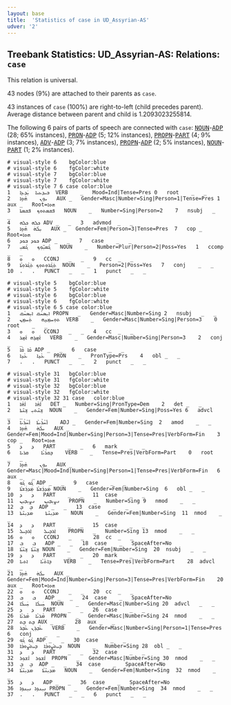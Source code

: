 ```yaml
---
layout: base
title:  'Statistics of case in UD_Assyrian-AS'
udver: '2'
---
```


## Treebank Statistics: UD_Assyrian-AS: Relations: `case`

This relation is universal.

43 nodes (9%) are attached to their parents as `case`.

43 instances of `case` (100%) are right-to-left (child precedes parent).
Average distance between parent and child is 1.2093023255814.

The following 6 pairs of parts of speech are connected with `case`: <tt><a href="aii_as-pos-NOUN.html">NOUN</a></tt>-<tt><a href="aii_as-pos-ADP.html">ADP</a></tt> (28; 65% instances), <tt><a href="aii_as-pos-PRON.html">PRON</a></tt>-<tt><a href="aii_as-pos-ADP.html">ADP</a></tt> (5; 12% instances), <tt><a href="aii_as-pos-PROPN.html">PROPN</a></tt>-<tt><a href="aii_as-pos-PART.html">PART</a></tt> (4; 9% instances), <tt><a href="aii_as-pos-ADV.html">ADV</a></tt>-<tt><a href="aii_as-pos-ADP.html">ADP</a></tt> (3; 7% instances), <tt><a href="aii_as-pos-PROPN.html">PROPN</a></tt>-<tt><a href="aii_as-pos-ADP.html">ADP</a></tt> (2; 5% instances), <tt><a href="aii_as-pos-NOUN.html">NOUN</a></tt>-<tt><a href="aii_as-pos-PART.html">PART</a></tt> (1; 2% instances).


~~~ conllu
# visual-style 6	bgColor:blue
# visual-style 6	fgColor:white
# visual-style 7	bgColor:blue
# visual-style 7	fgColor:white
# visual-style 7 6 case	color:blue
1	ܒܝܕܥܝܐ	ܝܲܕܥܹܐ	VERB	_	Mood=Ind|Tense=Pres	0	root	_	_
2	ܝܘܸܢ	ܗܵܘܹܐ	AUX	_	Gender=Masc|Number=Sing|Person=1|Tense=Pres	1	aux	_	Root=ܗܘܐ
3	ܦܫܡܬܘܟ	ܦܫܡܬܐ	NOUN	_	Number=Sing|Person=2	7	nsubj	_	_
4	ܟܠܗ	ܟܠܗ	ADV	_	_	3	advmod	_	_
5	ܝܼܠܵܗܿ	ܗܵܘܹܐ	AUX	_	Gender=Fem|Person=3|Tense=Pres	7	cop	_	Root=ܗܘܐ
6	ܒܘܕ	ܒܘܕ	ADP	_	_	7	case	_	_
7	ܓܵܡܝܼ̈ܘܼܟ	ܓܵܡܝܼ	NOUN	_	Number=Plur|Person=2|Poss=Yes	1	ccomp	_	_
8	ܘ	ܘ	CCONJ	_	_	9	cc	_	_
9	ܬܲܓܵܪܘܼܬܘܼܟ	ܬܲܓܵܪܘܼܬܵܐ	NOUN	_	Person=2|Poss=Yes	7	conj	_	_
10	.	.	PUNCT	_	_	1	punct	_	_

~~~


~~~ conllu
# visual-style 5	bgColor:blue
# visual-style 5	fgColor:white
# visual-style 6	bgColor:blue
# visual-style 6	fgColor:white
# visual-style 6 5 case	color:blue
1	ܐܝܼܣܚܵܩ	ܐܝܼܣܚܵܩ	PROPN	_	Gender=Masc|Number=Sing	2	nsubj	_	_
2	ܬܘܼܚܡܸܢܹܗ	ܬܲܚܡܸܢ	VERB	_	Gender=Masc|Number=Sing|Person=3	0	root	_	_
3	ܘ	ܘ	CCONJ	_	_	4	cc	_	_
4	ܐ݇ܡܸܪܹܗ	ܐ݇ܡܸܪ	VERB	_	Gender=Masc|Number=Sing|Person=3	2	conj	_	_
5	ܩܵܐ	ܩܵܐ	ADP	_	_	6	case	_	_
6	ܥܵܢܹܐ	ܥܵܢܹܐ	PRON	_	PronType=Prs	4	obl	_	_
7	.	.	PUNCT	_	_	2	punct	_	_

~~~


~~~ conllu
# visual-style 31	bgColor:blue
# visual-style 31	fgColor:white
# visual-style 32	bgColor:blue
# visual-style 32	fgColor:white
# visual-style 32 31 case	color:blue
1	ܐܵܗܵܐ	ܐܵܗܵܐ	DET	_	Number=Sing|PronType=Dem	2	det	_	_
2	ܫܸܢ̄ܬܝܼ	ܫܸܢ̄ܬܐ	NOUN	_	Gender=Fem|Number=Sing|Poss=Yes	6	advcl	_	_
3	ܐ̄ܚܵܪܵܝܬܵܐ	ܐ̄ܚܵܪܵܝܐ	ADJ	_	Gender=Fem|Number=Sing	2	amod	_	_
4	ܝܠܵܗܿ	ܗܵܘܹܐ	AUX	_	Gender=Fem|Mood=Ind|Number=Sing|Person=3|Tense=Pres|VerbForm=Fin	3	cop	_	Root=ܗܘܐ
5	ܕ	ܕ	PART	_	_	6	mark	_	_
6	ܒܸܩܪܵܝܵܐ	ܩܪܝܐ	VERB	_	Tense=Pres|VerbForm=Part	0	root	_	_
7	ܝܘܸܢ	ܗܵܘܹܐ	AUX	_	Gender=Masc|Mood=Ind|Number=Sing|Person=1|Tense=Pres|VerbForm=Fin	6	aux	_	_
8	ܓܵܘ	ܓܵܘ	ADP	_	_	9	case	_	_
9	ܡܼܿܕܪܼܿܫܬܵܐ	ܡܼܿܕܪܼܿܫܬܵܐ	NOUN	_	Gender=Fem|Number=Sing	6	obl	_	_
10	ܕ	ܕ	PART	_	_	11	case	_	_
11	ܢܨܝܼܒ̣ܝܼܢ	ܢܨܝܼܒ̣ܝܼܢ	PROPN	_	Number=Sing	9	nmod	_	_
12	ܒܸ	ܒܸ	ADP	_	_	13	case	_	_
13	ܡܕܝܼܢ̄ܬܐ	ܡܕܝܼܢ̄ܬܐ	NOUN	_	Gender=Fem|Number=Sing	11	nmod	_	_
14	ܕ	ܕ	PART	_	_	15	case	_	_
15	ܐܼܿܪܒܹܝܠ	ܐܼܿܪܒܹܝܠ	PROPN	_	Number=Sing	13	nmod	_	_
16	ܘ	ܘ	CCONJ	_	_	28	cc	_	_
17	ܒ	ܒ	ADP	_	_	18	case	_	SpaceAfter=No
18	ܫܸܢ̄ܬܵܐ	ܫܸܢ̄ܬܵܐ	NOUN	_	Gender=Fem|Number=Sing	20	nsubj	_	_
19	ܕ	ܕ	PART	_	_	20	mark	_	_
20	ܒܸܐܬܵܝܵܐ	ܐܬܝܐ	VERB	_	Tense=Pres|VerbForm=Part	28	advcl	_	_
21	ܝܠܵܗܿ	ܗܵܘܹܐ	AUX	_	Gender=Fem|Mood=Ind|Number=Sing|Person=3|Tense=Pres|VerbForm=Fin	20	aux	_	Root=ܗܘܐ
22	ܘ	ܘ	CCONJ	_	_	20	cc	_	_
23	ܒ	ܒ	ADP	_	_	24	case	_	SpaceAfter=No
24	ܚܲܝܠܵܐ	ܚܲܝܠܵܐ	NOUN	_	Gender=Masc|Number=Sing	20	advcl	_	_
25	ܕ	ܕ	PART	_	_	26	case	_	_
26	ܡܵܪܝܵܐ	ܡܵܪܝܵܐ	PROPN	_	Gender=Masc|Number=Sing	24	nmod	_	_
27	ܒܸܬ	ܒܸܬ	AUX	_	_	28	aux	_	_
28	ܥܵܒ̣ܪܸܢ	ܥܵܒ̣ܪ	VERB	_	Gender=Masc|Number=Sing|Person=1|Tense=Pres	6	conj	_	_
29	ܓܵܘ	ܓܵܘ	ADP	_	_	30	case	_	_
30	ܒܹܝܬܨܵܘܒܵܐ	ܒܹܝܬܨܵܘܒܵܐ	NOUN	_	Number=Sing	28	obl	_	_
31	ܕ	ܕ	PART	_	_	32	case	_	_
32	ܐܵܫܘܼܪ	ܐܵܫܘܼܪ	PROPN	_	Gender=Masc|Number=Sing	30	nmod	_	_
33	ܒܸ	ܒܸ	ADP	_	_	34	case	_	SpaceAfter=No
34	ܡܕܝܼܢ̄ܬܵܐ	ܡܕܝܼܢ̄ܬܵܐ	NOUN	_	Gender=Fem|Number=Sing	32	nmod	_	_
35	ܕ	ܕ	ADP	_	_	36	case	_	SpaceAfter=No
36	ܢܝܼܢܘܹܐ	ܢܝܼܢܘܹܐ	PROPN	_	Gender=Fem|Number=Sing	34	nmod	_	_
37	.	.	PUNCT	_	_	6	punct	_	_

~~~


